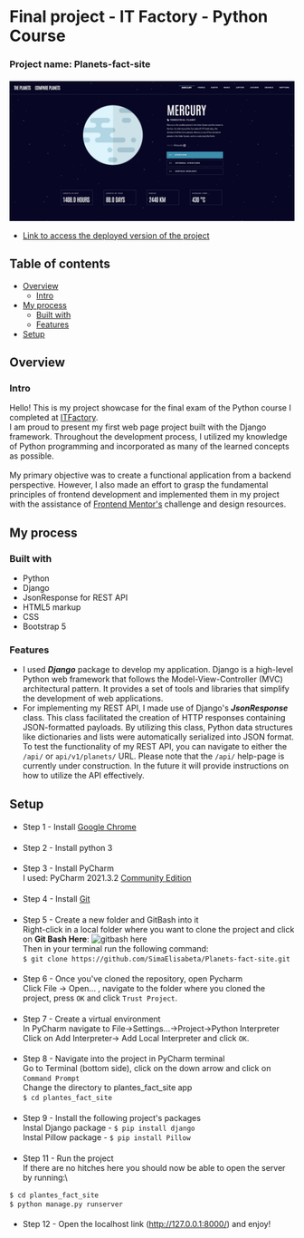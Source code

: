 # Final project - IT Factory - Python Course
### Project name: Planets-fact-site
####
![Design preview for the Planets fact site](README_resources/preview-page.jpg)
- [Link to access the deployed version of the project](http://simaelisabetaprojectplanets.pythonanywhere.com/)

## Table of contents

- [Overview](#overview)
    -   [Intro](#intro)
- [My process](#my-process)
    -   [Built with](#built-with)
    -   [Features](#features)
- [Setup](#setup)


## Overview

### Intro

Hello! This is my project showcase for the final exam of the Python course I completed at [ITFactory](https://www.itfactory.ro/). \
I am proud to present my first web page project built with the Django framework. Throughout the development process, 
I utilized my knowledge of Python programming and incorporated as many of the learned concepts as possible. <br><br>
My primary objective was to create a functional application from a backend perspective. However, 
I also made an effort to grasp the fundamental principles of frontend development and implemented them in my project 
with the assistance of [Frontend Mentor's](https://www.frontendmentor.io/challenges/planets-fact-site-gazqN8w_f) challenge and design resources.



## My process

### Built with

- Python
- Django
- JsonResponse for REST API
- HTML5 markup
- CSS
- Bootstrap 5

### Features

- I used **_Django_** package to develop my application. Django is a high-level Python web framework that follows 
the Model-View-Controller (MVC) architectural pattern. It provides a set of tools and libraries that simplify 
the development of web applications.
- For implementing my REST API, I made use of Django's **_JsonResponse_** class. This class facilitated the creation of 
HTTP responses containing JSON-formatted payloads. By utilizing this class, Python data structures like dictionaries 
and lists were automatically serialized into JSON format. To test the functionality of my REST API, you can navigate to
either the `/api/` or `api/v1/planets/` URL. Please note that the `/api/` help-page is currently under construction.
In the future it will provide instructions on how to utilize the API effectively.


## Setup

####
- Step 1 - 
Install [Google Chrome](https://www.googleadservices.com/pagead/aclk?sa=L&ai=DChcSEwiZpqDwjsX-AhWngFAGHSVwBVQYABAAGgJkZw&ohost=www.google.com&cid=CAESauD20c82cYwEF5faNLs1iPVZ02CcZob1yckwyCQ1CLZiKtYYSy5O5Q0bwcP85HMSC3BuOTmK3XPGAnHcvH2ykzFJGACu-FFvZjhrzJnZypgUCCzD_eAy_VdwfaIrHUck9YQOfegpYD2c8Yg&sig=AOD64_3hl9ERHq5kI30h4gtxs2cKNUFE6w&q&adurl&ved=2ahUKEwjRjZfwjsX-AhWOg_0HHWw-BPcQ0Qx6BAgHEAE)
####

- Step 2 - 
Install python 3
####

- Step 3 - 
Install PyCharm\
I used: PyCharm 2021.3.2 [Community Edition](https://www.jetbrains.com/pycharm/download/#section=windows)
####

- Step 4 - 
Install [Git](https://git-scm.com/downloads)
####

- Step 5 - Create a new folder and GitBash into it\
  Right-click in a local folder where you want to clone the project and click on **Git Bash Here**: ![gitbash here](https://i.stack.imgur.com/7BI04.png) \
  Then in your terminal run the following command:\
  `$ git clone https://github.com/SimaElisabeta/Planets-fact-site.git`
####

- Step 6 - Once you've cloned the repository, open Pycharm\
  Click File -> Open... , navigate to the folder where you cloned the project, press `OK` and click `Trust Project`.
####

- Step 7 - Create a virtual environment\
In PyCharm navigate to File->Settings...->Project->Python Interpreter\
Click on Add Interpreter-> Add Local Interpreter and click `OK`.
####

- Step 8 - Navigate into the project in PyCharm terminal\
Go to Terminal (bottom side), click on the down arrow and click on `Command Prompt`\
Change the directory to plantes_fact_site app\
`$ cd plantes_fact_site`
####

- Step 9 - Install the following project's packages\
Instal Django package - `$ pip install django`\
Instal Pillow package - `$ pip install Pillow`
####

- Step 11 - Run the project\
If there are no hitches here you should now be able to open the server by running:\
```
$ cd plantes_fact_site
$ python manage.py runserver
```
####

- Step 12 - Open the localhost link (http://127.0.0.1:8000/) and enjoy!
####